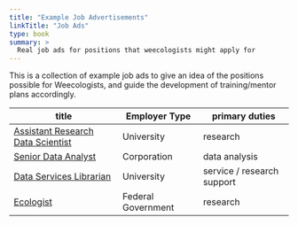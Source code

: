 ```yaml
---
title: "Example Job Advertisements"
linkTitle: "Job Ads"
type: book
summary: >
  Real job ads for positions that weecologists might apply for
---
```


This is a collection of example job ads to give an idea of the positions possible for Weecologists, and guide the development of training/mentor plans accordingly.

| title | Employer Type | primary duties |
|-------|----------------|----------------|
| [Assistant Research Data Scientist](../job-ad-academic-data-scientist.pdf) | University | research |
| [Senior Data Analyst](../job-ad-senior-data-analyst.pdf) | Corporation | data analysis |
| [Data Services Librarian](../job-ad-data-science-librarian.pdf) | University | service / research support |
| [Ecologist](../job-ad-federal-government-ecologist.pdf) | Federal Government | research |